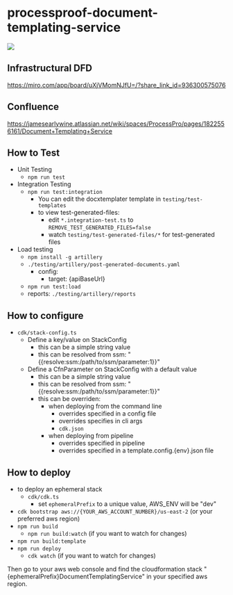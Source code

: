 # processproof-document-templating-service
<img src="https://codebuild.us-east-2.amazonaws.com/badges?uuid=eyJlbmNyeXB0ZWREYXRhIjoidSt5Q3RoblEwcUFkSDlyQTB6bzJQTDI2OWtWWDhzdklidVZ3SFU5T3puWTMwZC9CemV3a3NyR0tjRWJzVHp1aTJxVzlmMDF2UXVqVUVWbkFqcGhzT2JZPSIsIml2UGFyYW1ldGVyU3BlYyI6Ik5oOElxUWkyWTZ1OThaNXoiLCJtYXRlcmlhbFNldFNlcmlhbCI6MX0%3D&branch=main"/>

## Infrastructural DFD
https://miro.com/app/board/uXjVMomNJfU=/?share_link_id=936300575076

## Confluence
https://jamesearlywine.atlassian.net/wiki/spaces/ProcessPro/pages/1822556161/Document+Templating+Service

## How to Test
- Unit Testing
  - `npm run test`
- Integration Testing
  - `npm run test:integration`
    - You can edit the docxtemplater template in `testing/test-templates`
    - to view test-generated-files: 
      - edit `*.integration-test.ts` to `REMOVE_TEST_GENERATED_FILES=false`
      - watch `testing/test-generated-files/*` for test-generated files
- Load testing
  - `npm install -g artillery`
  - `./testing/artillery/post-generated-documents.yaml`
    - config: 
      - target: {apiBaseUrl}
  - `npm run test:load`
  - reports: `./testing/artillery/reports`

## How to configure
  - `cdk/stack-config.ts`
    - Define a key/value on StackConfig
      - this can be a simple string value
      - this can be resolved from ssm: "{{resolve:ssm:/path/to/ssm/parameter:1}}"
    - Define a CfnParameter on StackConfig with a default value
      - this can be a simple string value
      - this can be resolved from ssm: "{{resolve:ssm:/path/to/ssm/parameter:1}}"
      - this can be overriden:
        - when deploying from the command line
          - overrides specified in a config file
          - overrides specifies  in cli args
          - `cdk.json`
        - when deploying from pipeline 
          - overrides specified in pipeline
          - overrides specified in a template.config.{env}.json file
        
## How to deploy
- to deploy an ephemeral stack 
  - `cdk/cdk.ts`
    - set `ephemeralPrefix` to a unique value, AWS_ENV will be "dev"
- `cdk bootstrap aws://{YOUR_AWS_ACCOUNT_NUMBER}/us-east-2` (or your preferred aws region)
- `npm run build`
  - `npm run build:watch` (if you want to watch for changes)
- `npm run build:template`
- `npm run deploy` 
  - `cdk watch` (if you want to watch for changes)

Then go to your aws web console and find the cloudformation stack "{ephemeralPrefix}DocumentTemplatingService" in your specified aws region.